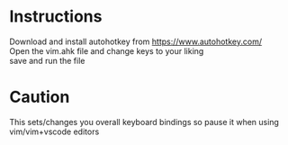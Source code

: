 # Instructions
Download and install autohotkey from https://www.autohotkey.com/ <br>
Open the vim.ahk file and change keys to your liking <br>
save and run the file

# Caution
This sets/changes you overall keyboard bindings so pause it when using vim/vim+vscode editors


